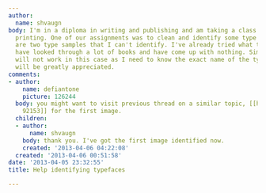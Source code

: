 ```yaml
---
author:
  name: shvaugn
body: I'm in a diploma in writing and publishing and am taking a class on letterpress
  printing. One of our assignments was to clean and identify some type cases. These
  are two type samples that I can't identify. I've already tried what the font and
  have looked through a lot of books and have come up with nothing. Similar types
  will not work in this case as I need to know the exact name of the type. Any help
  will be greatly appreciated.
comments:
- author:
    name: defiantone
    picture: 126244
  body: you might want to visit previous thread on a similar topic, [[http://www.typophile.com/node/92153\node
    92153]] for the first image.
  children:
  - author:
      name: shvaugn
    body: thank you. I've got the first image identified now.
    created: '2013-04-06 04:22:08'
  created: '2013-04-06 00:51:58'
date: '2013-04-05 23:32:55'
title: Help identifying typefaces

---
```

